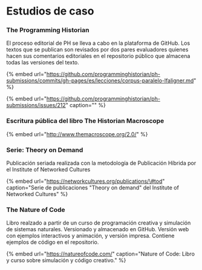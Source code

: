 # Estudios de caso

### The Programming Historian

El proceso editorial de PH se lleva a cabo en la plataforma de GitHub. Los textos que se publican son revisados por dos pares evaluadores quienes hacen sus comentarios editoriales en el repositorio público que almacena todas las versiones del texto.

{% embed url="https://github.com/programminghistorian/ph-submissions/commits/gh-pages/es/lecciones/corpus-paralelo-lfaligner.md" %}

{% embed url="https://github.com/programminghistorian/ph-submissions/issues/212" caption="" %}

### **Escritura pública del libro The Historian Macroscope** 

{% embed url="http://www.themacroscope.org/2.0/" %}

### Serie: Theory on Demand 

Publicación seriada realizada con la metodología de Publicación Híbrida por el Institute of Networked Cultures

{% embed url="https://networkcultures.org/publications/\#tod" caption="Serie de publicaciones \"Theory on demand\" del Institute of Networked Cultures" %}

### The Nature of Code

Libro realzado a partir de un curso de programación creativa y simulación de sistemas naturales.  Versionado y almacenado en GitHub.  Versión web con ejemplos interactivos y animación, y versión impresa. Contiene ejemplos de código en el repositorio.

{% embed url="https://natureofcode.com/" caption="Nature of Code: Libro y curso sobre simulación y código creativo." %}


